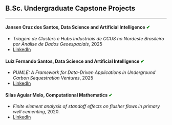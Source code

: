 ## B.Sc. Undergraduate Capstone Projects
---

#### Jansen Cruz dos Santos, Data Science and Artificial Intelligence <span style="color:green"> &#10004; </span>
- *Triagem de Clusters e Hubs Industriais de CCUS no Nordeste Brasileiro por Análise de Dados Geoespaciais*, 2025
- [LinkedIn]()


#### Luiz Fernando Santos, Data Science and Artificial Intelligence <span style="color:green"> &#10004; </span>
- *PUMLE: A Framework for Data-Driven Applications in Underground Carbon Sequestration Ventures*, 2025
- [LinkedIn](https://www.linkedin.com/in/luiz-fernando632/)


#### Silas Aguiar Melo, Computational Mathematics <span style="color:green"> &#10004; </span>
- *Finite element analysis of standoff effects on flusher flows in primary well cementing*, 2020.
- [LinkedIn](https://www.linkedin.com/in/silas-melo-746a4815a/)

